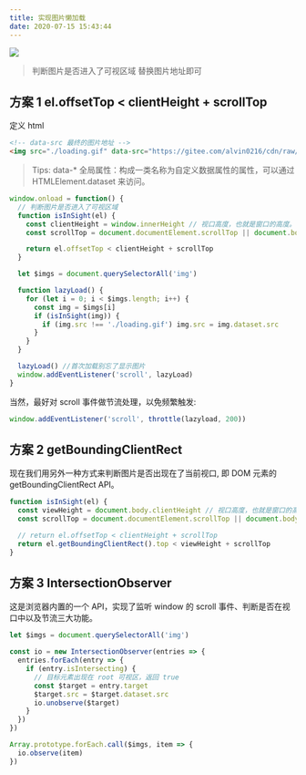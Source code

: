 ```yaml
---
title: 实现图片懒加载
date: 2020-07-15 15:43:44
---
```


![](https://gitee.com/alvin0216/cdn/raw/master/img/html/lazyload.png)

> 判断图片是否进入了可视区域 替换图片地址即可

## 方案 1 el.offsetTop < clientHeight + scrollTop

定义 html

```html
<!-- data-src 最终的图片地址 -->
<img src="./loading.gif" data-src="https://gitee.com/alvin0216/cdn/raw/master/img/html/lazyload.png" />
```

> Tips: data-\* 全局属性：构成一类名称为自定义数据属性的属性，可以通过 HTMLElement.dataset 来访问。

```js
window.onload = function() {
  // 判断图片是否进入了可视区域
  function isInSight(el) {
    const clientHeight = window.innerHeight // 视口高度，也就是窗口的高度。
    const scrollTop = document.documentElement.scrollTop || document.body.scrollTop

    return el.offsetTop < clientHeight + scrollTop
  }

  let $imgs = document.querySelectorAll('img')

  function lazyLoad() {
    for (let i = 0; i < $imgs.length; i++) {
      const img = $imgs[i]
      if (isInSight(img)) {
        if (img.src !== './loading.gif') img.src = img.dataset.src
      }
    }
  }

  lazyLoad() //首次加载别忘了显示图片
  window.addEventListener('scroll', lazyLoad)
}
```

当然，最好对 scroll 事件做节流处理，以免频繁触发:

```js
window.addEventListener('scroll', throttle(lazyload, 200))
```

## 方案 2 getBoundingClientRect

现在我们用另外一种方式来判断图片是否出现在了当前视口, 即 DOM 元素的 getBoundingClientRect API。

```js
function isInSight(el) {
  const viewHeight = document.body.clientHeight // 视口高度，也就是窗口的高度。
  const scrollTop = document.documentElement.scrollTop || document.body.scrollTop

  // return el.offsetTop < clientHeight + scrollTop
  return el.getBoundingClientRect().top < viewHeight + scrollTop
}
```

## 方案 3 IntersectionObserver

这是浏览器内置的一个 API，实现了监听 window 的 scroll 事件、判断是否在视口中以及节流三大功能。

```js
let $imgs = document.querySelectorAll('img')

const io = new IntersectionObserver(entries => {
  entries.forEach(entry => {
    if (entry.isIntersecting) {
      // 目标元素出现在 root 可视区，返回 true
      const $target = entry.target
      $target.src = $target.dataset.src
      io.unobserve($target)
    }
  })
})

Array.prototype.forEach.call($imgs, item => {
  io.observe(item)
})
```
